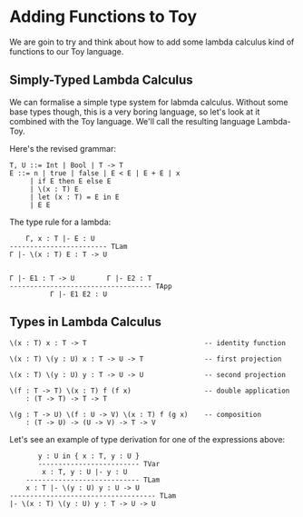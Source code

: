 # Adding Functions to Toy

We are goin to try and think about how to add some lambda calculus kind of
functions to our Toy language.

## Simply-Typed Lambda Calculus

We can formalise a simple type system for labmda calculus. Without some base
types though, this is a very boring language, so let's look at it combined with
the Toy language. We'll call the resulting language Lambda-Toy.

Here's the revised grammar:

```
T, U ::= Int | Bool | T -> T
E ::= n | true | false | E < E | E + E | x
     | if E then E else E
     | \(x : T) E
     | let (x : T) = E in E
     | E E
```

The type rule for a lambda:

```
    Г, x : T |- E : U
------------------------ TLam
Г |- \(x : T) E : T -> U


Г |- E1 : T -> U        Г |- E2 : T
----------------------------------- TApp
          Г |- E1 E2 : U
```

## Types in Lambda Calculus

```
\(x : T) x : T -> T                             -- identity function

\(x : T) \(y : U) x : T -> U -> T               -- first projection

\(x : T) \(y : U) y : T -> U -> U               -- second projection

\(f : T -> T) \(x : T) f (f x)                  -- double application
    : (T -> T) -> T -> T

\(g : T -> U) \(f : U -> V) \(x : T) f (g x)    -- composition
    : (T -> U) -> (U -> V) -> T -> V
```

Let's see an example of type derivation for one of the expressions above:

```
       y : U in { x : T, y : U }
       ------------------------- TVar
        x : T, y : U |- y : U
    ---------------------------- TLam
    x : T |- \(y : U) y : U -> U
------------------------------------ TLam
|- \(x : T) \(y : U) y : T -> U -> U
```
